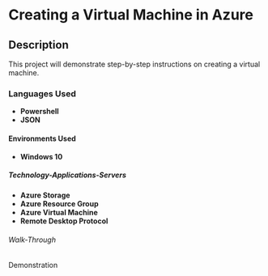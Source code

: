  <h1>Creating a Virtual Machine in Azure</h1>

 <h2>Description</h2>
This project will demonstrate step-by-step instructions on creating a virtual machine.
<br />
<h3>Languages Used</h3>

 - <b>Powershell</b>
 - <b>JSON</b>
 
 <h4>Environments Used</h4>
 
 - <b>Windows 10</b>

<h5>Technology-Applications-Servers</h5>

- <b>Azure Storage</b>
- <b>Azure Resource Group</b>
- <b>Azure Virtual Machine</b>
- <b>Remote Desktop Protocol</b>

<h6>Walk-Through</h6>


<h7>Demonstration</h7>
 
